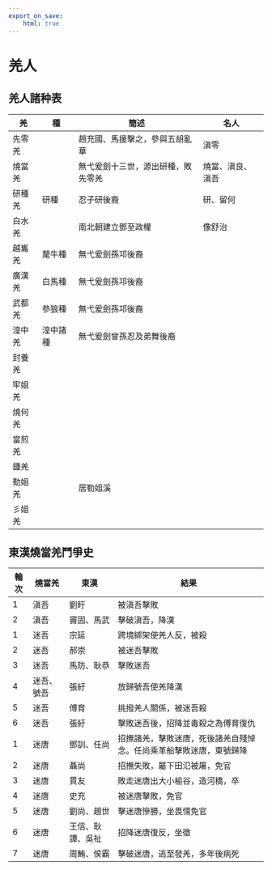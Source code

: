 ```yaml
---
export_on_save:
    html: true
---
```


# 羌人
## 羌人諸种表

羌|種|簡述|名人
--|--|--|--
先零羌||趙充國、馬援擊之，參與五胡亂華|滇零
燒當羌||無弋爰劍十三世，源出研種，敗先零羌|燒當、滇良、滇吾
研種羌|研種|忍子研後裔|研、留何
白水羌||南北朝建立鄧至政權|像舒治
越巂羌|氂牛種|無弋爰劍孫邛後裔|
廣漢羌|白馬種|無弋爰劍孫邛後裔|
武都羌|參狼種|無弋爰劍孫邛後裔|
湟中羌|湟中諸種|無弋爰劍曾孫忍及弟舞後裔|
封養羌|||
牢姐羌|||
燒何羌|||
當煎羌|||
鍾羌|||
勒姐羌||居勒姐溪|
彡姐羌|||

## 東漢燒當羌鬥爭史

輪次|燒當羌|東漢|結果
--|--|--|--
1|滇吾|劉盱|被滇吾擊敗
2|滇吾|竇固、馬武|擊破滇吾，降漢
1|迷吾|宗延|跨境綁架使羌人反，被殺
2|迷吾|郝崇|被迷吾擊敗
3|迷吾|馬防、耿恭|擊敗迷吾
4|迷吾、號吾|張紆|放歸號吾使羌降漢
5|迷吾|傅育|挑撥羌人關係，被迷吾殺
6|迷吾|張紆|擊敗迷吾後，招降並毒殺之為傅育復仇
1|迷唐|鄧訓、任尚|招撫諸羌，擊敗迷唐，死後諸羌自殘悼念。任尚乘革船擊敗迷唐，東號歸降
2|迷唐|聶尚|招撫失敗，屬下田氾被屠，免官
3|迷唐|貫友|敗走迷唐出大小榆谷，造河橋，卒
4|迷唐|史充|被迷唐擊敗，免官
5|迷唐|劉尚、趙世|擊迷唐慘勝，坐畏懦免官
6|迷唐|王信、耿譚、吳祉|招降迷唐復反，坐徵
7|迷唐|周鮪、侯霸|擊破迷唐，逃至發羌，多年後病死